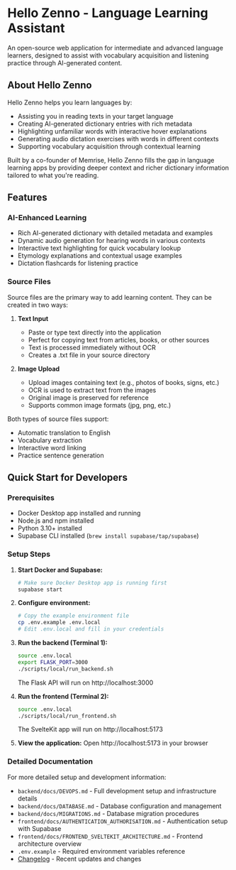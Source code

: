# Hello Zenno - Language Learning Assistant

An open-source web application for intermediate and advanced language learners, designed to assist with vocabulary acquisition and listening practice through AI-generated content.

## About Hello Zenno

Hello Zenno helps you learn languages by:
- Assisting you in reading texts in your target language
- Creating AI-generated dictionary entries with rich metadata
- Highlighting unfamiliar words with interactive hover explanations
- Generating audio dictation exercises with words in different contexts
- Supporting vocabulary acquisition through contextual learning

Built by a co-founder of Memrise, Hello Zenno fills the gap in language learning apps by providing deeper context and richer dictionary information tailored to what you're reading.

## Features

### AI-Enhanced Learning
- Rich AI-generated dictionary with detailed metadata and examples
- Dynamic audio generation for hearing words in various contexts
- Interactive text highlighting for quick vocabulary lookup
- Etymology explanations and contextual usage examples
- Dictation flashcards for listening practice

### Source Files
Source files are the primary way to add learning content. They can be created in two ways:

1. **Text Input**
   - Paste or type text directly into the application
   - Perfect for copying text from articles, books, or other sources
   - Text is processed immediately without OCR
   - Creates a .txt file in your source directory

2. **Image Upload**
   - Upload images containing text (e.g., photos of books, signs, etc.)
   - OCR is used to extract text from the images
   - Original image is preserved for reference
   - Supports common image formats (jpg, png, etc.)

Both types of source files support:
- Automatic translation to English
- Vocabulary extraction
- Interactive word linking
- Practice sentence generation

## Quick Start for Developers

### Prerequisites
- Docker Desktop app installed and running
- Node.js and npm installed
- Python 3.10+ installed
- Supabase CLI installed (`brew install supabase/tap/supabase`)

### Setup Steps

1. **Start Docker and Supabase:**
   ```bash
   # Make sure Docker Desktop app is running first
   supabase start
   ```

2. **Configure environment:**
   ```bash
   # Copy the example environment file
   cp .env.example .env.local
   # Edit .env.local and fill in your credentials
   ```

3. **Run the backend (Terminal 1):**
   ```bash
   source .env.local
   export FLASK_PORT=3000
   ./scripts/local/run_backend.sh
   ```
   The Flask API will run on http://localhost:3000

4. **Run the frontend (Terminal 2):**
   ```bash
   source .env.local
   ./scripts/local/run_frontend.sh
   ```
   The SvelteKit app will run on http://localhost:5173

5. **View the application:**
   Open http://localhost:5173 in your browser

### Detailed Documentation

For more detailed setup and development information:
- `backend/docs/DEVOPS.md` - Full development setup and infrastructure details
- `backend/docs/DATABASE.md` - Database configuration and management
- `backend/docs/MIGRATIONS.md` - Database migration procedures
- `frontend/docs/AUTHENTICATION_AUTHORISATION.md` - Authentication setup with Supabase
- `frontend/docs/FRONTEND_SVELTEKIT_ARCHITECTURE.md` - Frontend architecture overview
- `.env.example` - Required environment variables reference
- [Changelog](/changelog) - Recent updates and changes 
